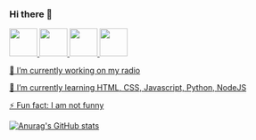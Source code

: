 ### Hi there 👋
    
   <a href="https://t.me/Caseduck">
      <img width="50px" src="https://img.icons8.com/fluency/452/telegram-app.png"/>
  <a href="https://discord.com/channels/@me/696628019422429255">
      <img width="50px" src="https://img.icons8.com/fluency/452/discord.png"/>
      <a href="https://youtube.com/c/Casealby">
      <img width="50px" src="https://www.clipartmax.com/png/full/266-2661594_consoling-clip-art.png"/>
      <a href="https://caseradio.it">
      <img width="50px" src="https://img.icons8.com/fluency/452/radio.png"/>
        
 <p align="center">
  
🔭 I’m currently working on my radio 
     
  🌱 I’m currently learning HTML, CSS, Javascript, Python, NodeJS
     
   ⚡ Fun fact: I am not funny
     
  <p allign="center">
    
[![Anurag's GitHub stats](https://github-readme-stats.vercel.app/api?username=CasealbyOfficial&count_private=true&show_icons=true&theme=tokyonight)](https://github.com/anuraghazra/github-readme-stats)
 
  </p>

